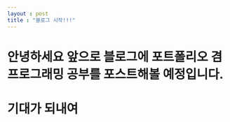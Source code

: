 ```yaml
---
layout : post
title : "블로그 시작!!!"
---
```

# 안녕하세요 앞으로 블로그에 포트폴리오 겸 프로그래밍 공부를 포스트해볼 예정입니다.
# 기대가 되내여
